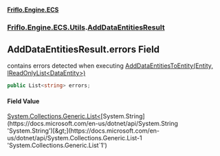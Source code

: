 #### [Friflo.Engine.ECS](index.md 'index')
### [Friflo.Engine.ECS.Utils](Friflo.Engine.ECS.Utils.md 'Friflo.Engine.ECS.Utils').[AddDataEntitiesResult](AddDataEntitiesResult.md 'Friflo.Engine.ECS.Utils.AddDataEntitiesResult')

## AddDataEntitiesResult.errors Field

contains errors detected when executing [AddDataEntitiesToEntity(Entity, IReadOnlyList&lt;DataEntity&gt;)](TreeUtils.AddDataEntitiesToEntity(Entity,IReadOnlyList_DataEntity_).md 'Friflo.Engine.ECS.Utils.TreeUtils.AddDataEntitiesToEntity(Friflo.Engine.ECS.Entity, System.Collections.Generic.IReadOnlyList<Friflo.Engine.ECS.Serialize.DataEntity>)')

```csharp
public List<string> errors;
```

#### Field Value
[System.Collections.Generic.List&lt;](https://docs.microsoft.com/en-us/dotnet/api/System.Collections.Generic.List-1 'System.Collections.Generic.List`1')[System.String](https://docs.microsoft.com/en-us/dotnet/api/System.String 'System.String')[&gt;](https://docs.microsoft.com/en-us/dotnet/api/System.Collections.Generic.List-1 'System.Collections.Generic.List`1')